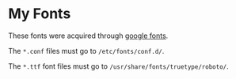 # My Fonts

These fonts were acquired through [google fonts](https://fonts.google.com/).

The `*.conf` files must go to `/etc/fonts/conf.d/`.

The `*.ttf` font files must go to `/usr/share/fonts/truetype/roboto/`.
